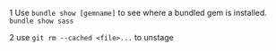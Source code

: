1 Use `bundle show [gemname]` to see where a bundled gem is installed.
`bundle show sass`

2 use `git rm --cached <file>...` to unstage

